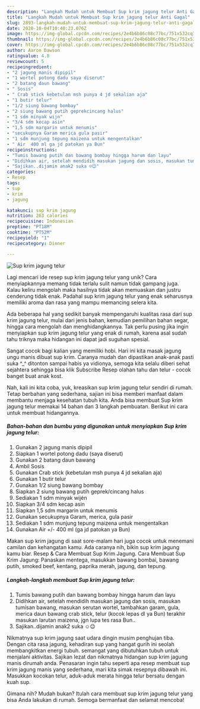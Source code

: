 ```yaml
---
description: "Langkah Mudah untuk Membuat Sup krim jagung telur Anti Gagal"
title: "Langkah Mudah untuk Membuat Sup krim jagung telur Anti Gagal"
slug: 2893-langkah-mudah-untuk-membuat-sup-krim-jagung-telur-anti-gagal
date: 2020-10-04T10:40:23.076Z
image: https://img-global.cpcdn.com/recipes/2e4b6b86c08c77bc/751x532cq70/sup-krim-jagung-telur-foto-resep-utama.jpg
thumbnail: https://img-global.cpcdn.com/recipes/2e4b6b86c08c77bc/751x532cq70/sup-krim-jagung-telur-foto-resep-utama.jpg
cover: https://img-global.cpcdn.com/recipes/2e4b6b86c08c77bc/751x532cq70/sup-krim-jagung-telur-foto-resep-utama.jpg
author: Aaron Dawson
ratingvalue: 4.8
reviewcount: 5
recipeingredient:
- "2 jagung manis dipipil"
- "1 wortel potong dadu saya diserut"
- "2 batang daun bawang"
- " Sosis"
- " Crab stick kebetulan msh punya 4 jd sekalian aja"
- "1 butir telur"
- "1/2 siung bawang bombay"
- "2 siung bawang putih geprekcincang halus"
- "1 sdm minyak wijn"
- "3/4 sdm kecap asin"
- "1,5 sdm margarin untuk menumis"
- "secukupnya Garam merica gula pasir"
- "1 sdm munjung tepung maizena untuk mengentalkan"
- " Air  400 ml ga jd patokan ya Bun"
recipeinstructions:
- "Tumis bawang putih dan bawang bombay hingga harum dan layu"
- "Didihkan air, setelah mendidih masukan jagung dan sosis, masukan tumisan bawang, masukan serutan wortel, tambahkan garam, gula, merica daun bawang crab stick, telur (kocok lepas dl ya Bun) terakhir masukan larutan maizena, jgn lupa tes rasa Bun.."
- "Sajikan..dijamin anak2 suka ☺️😉"
categories:
- Resep
tags:
- sup
- krim
- jagung

katakunci: sup krim jagung 
nutrition: 263 calories
recipecuisine: Indonesian
preptime: "PT18M"
cooktime: "PT52M"
recipeyield: "1"
recipecategory: Dinner

---
```



![Sup krim jagung telur](https://img-global.cpcdn.com/recipes/2e4b6b86c08c77bc/751x532cq70/sup-krim-jagung-telur-foto-resep-utama.jpg)

Lagi mencari ide resep sup krim jagung telur yang unik? Cara menyiapkannya memang tidak terlalu sulit namun tidak gampang juga. Kalau keliru mengolah maka hasilnya tidak akan memuaskan dan justru cenderung tidak enak. Padahal sup krim jagung telur yang enak seharusnya memiliki aroma dan rasa yang mampu memancing selera kita.

Ada beberapa hal yang sedikit banyak mempengaruhi kualitas rasa dari sup krim jagung telur, mulai dari jenis bahan, kemudian pemilihan bahan segar, hingga cara mengolah dan menghidangkannya. Tak perlu pusing jika ingin menyiapkan sup krim jagung telur yang enak di rumah, karena asal sudah tahu triknya maka hidangan ini dapat jadi suguhan spesial.

Sangat cocok bagi kalian yang memiliki hobi. Hari ini kita masak jagung ungu manis dibuat sup krim. Caranya mudah dan dipastikan anak-anak pasti suka ^_^ ditonton sampai habis ya vidionya, semoga kita selalu diberi sehat sejahtera sehingga bisa klik Subscribe Resep olahan tahu dan telur - cocok banget buat anak kost.


Nah, kali ini kita coba, yuk, kreasikan sup krim jagung telur sendiri di rumah. Tetap berbahan yang sederhana, sajian ini bisa memberi manfaat dalam membantu menjaga kesehatan tubuh kita. Anda bisa membuat Sup krim jagung telur memakai 14 bahan dan 3 langkah pembuatan. Berikut ini cara untuk membuat hidangannya.

<!--inarticleads1-->

##### Bahan-bahan dan bumbu yang digunakan untuk menyiapkan Sup krim jagung telur:

1. Gunakan 2 jagung manis dipipil
1. Siapkan 1 wortel potong dadu (saya diserut)
1. Gunakan 2 batang daun bawang
1. Ambil  Sosis
1. Gunakan  Crab stick (kebetulan msh punya 4 jd sekalian aja)
1. Gunakan 1 butir telur
1. Gunakan 1/2 siung bawang bombay
1. Siapkan 2 siung bawang putih geprek/cincang halus
1. Sediakan 1 sdm minyak wijén
1. Siapkan 3/4 sdm kecap asin
1. Siapkan 1,5 sdm margarin untuk menumis
1. Gunakan secukupnya Garam, merica, gula pasir
1. Sediakan 1 sdm munjung tepung maizena untuk mengentalkan
1. Gunakan  Air +/- 400 ml (ga jd patokan ya Bun)


Makan sup krim jagung di saat sore-malam hari juga cocok untuk menemani camilan dan kehangatan kamu. Ada caranya nih, bikin sup krim jagung kamu biar. Resep &amp; Cara Membuat Sup Krim Jagung. Cara Membuat Sup Krim Jagung: Panaskan mentega, masukkan bawang bombai, bawang putih, smoked beef, kentang, paprika merah, jagung, dan tepung. 

<!--inarticleads2-->

##### Langkah-langkah membuat Sup krim jagung telur:

1. Tumis bawang putih dan bawang bombay hingga harum dan layu
1. Didihkan air, setelah mendidih masukan jagung dan sosis, masukan tumisan bawang, masukan serutan wortel, tambahkan garam, gula, merica daun bawang crab stick, telur (kocok lepas dl ya Bun) terakhir masukan larutan maizena, jgn lupa tes rasa Bun..
1. Sajikan..dijamin anak2 suka ☺️😉


Nikmatnya sup krim jagung saat udara dingin musim penghujan tiba. Dengan cita rasa jagung, kehadiran sup yang hangat gurih ini seolah membangkitkan energi tubuh. semangat yang dibutuhkan tubuh untuk menjalani aktivitas. Sajikan lezat dan nikmatnya hidangan sup krim jagung manis dirumah anda. Penasaran ingin tahu seperti apa resep membuat sup krim jagung manis yang sederhana, mari kita simak resepnya dibawah ini. Masukkan kocokan telur, aduk-aduk merata hingga telur bersatu dengan kuah sup. 

Gimana nih? Mudah bukan? Itulah cara membuat sup krim jagung telur yang bisa Anda lakukan di rumah. Semoga bermanfaat dan selamat mencoba!

